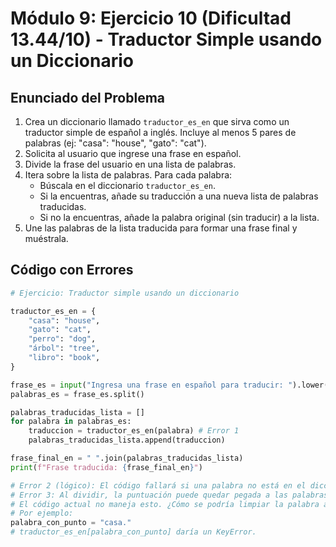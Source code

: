 # Módulo 9: Ejercicio 10 (Dificultad 13.44/10) - Traductor Simple usando un Diccionario

## Enunciado del Problema

1.  Crea un diccionario llamado `traductor_es_en` que sirva como un traductor simple de español a inglés. Incluye al menos 5 pares de palabras (ej: "casa": "house", "gato": "cat").
2.  Solicita al usuario que ingrese una frase en español.
3.  Divide la frase del usuario en una lista de palabras.
4.  Itera sobre la lista de palabras. Para cada palabra:
    *   Búscala en el diccionario `traductor_es_en`.
    *   Si la encuentras, añade su traducción a una nueva lista de palabras traducidas.
    *   Si no la encuentras, añade la palabra original (sin traducir) a la lista.
5.  Une las palabras de la lista traducida para formar una frase final y muéstrala.

## Código con Errores

```python
# Ejercicio: Traductor simple usando un diccionario

traductor_es_en = {
    "casa": "house",
    "gato": "cat",
    "perro": "dog",
    "árbol": "tree",
    "libro": "book",
}

frase_es = input("Ingresa una frase en español para traducir: ").lower()
palabras_es = frase_es.split()

palabras_traducidas_lista = []
for palabra in palabras_es:
    traduccion = traductor_es_en(palabra) # Error 1
    palabras_traducidas_lista.append(traduccion)

frase_final_en = " ".join(palabras_traducidas_lista)
print(f"Frase traducida: {frase_final_en}")

# Error 2 (lógico): El código fallará si una palabra no está en el diccionario.
# Error 3: Al dividir, la puntuación puede quedar pegada a las palabras (ej: "casa.").
# El código actual no maneja esto. ¿Cómo se podría limpiar la palabra antes de buscarla?
# Por ejemplo:
palabra_con_punto = "casa."
# traductor_es_en[palabra_con_punto] daría un KeyError.
```

